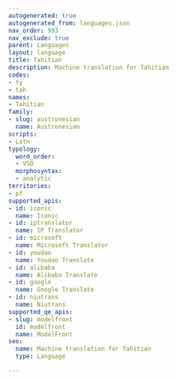 ```yaml
---
autogenerated: true
autogenerated_from: languages.json
nav_order: 993
nav_exclude: true
parent: Languages
layout: language
title: Tahitian
description: Machine translation for Tahitian
codes:
- ty
- tah
names:
- Tahitian
family:
- slug: austronesian
  name: Austronesian
scripts:
- Latn
typology:
  word_order:
  - VSO
  morphosyntax:
  - analytic
territories:
- pf
supported_apis:
- id: iconic
  name: Iconic
- id: iptranslator
  name: IP Translator
- id: microsoft
  name: Microsoft Translator
- id: youdao
  name: Youdao Translate
- id: alibaba
  name: Alibaba Translate
- id: google
  name: Google Translate
- id: niutrans
  name: Niutrans
supported_qe_apis:
- slug: modelfront
  id: modelfront
  name: ModelFront
seo:
  name: Machine translation for Tahitian
  type: Language

---
```


